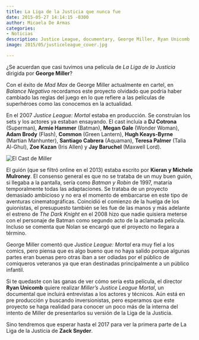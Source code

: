 ```yaml
---
title: La Liga de la Justicia que nunca fue
date: 2015-05-27 14:14:15 -0300
author: Micaela De Armas
categories:
- Noticias
description: Justice League, documentary, George Miller, Ryan Unicomb
image: 2015/05/justiceleague_cover.jpg

---
```

¿Se acuerdan que casi tuvimos una película de *La Liga de la Justicia* dirigida por **George Miller**?

Con el éxito de *Mad Max* de George Miller actualmente en cartel, en *Balance Negativo* recordamos este proyecto olvidado que podría haber cambiado las reglas del juego en lo que refiere a las películas de superhéroes como las conocemos en la actualidad.

En el 2007 *Justice League: Mortal* estaba en producción. Se construían los sets y los actores ya estaban ensayando. El cast incluía a **DJ Cotrona** (Superman), **Armie Hammer** (Batman), **Megan Gale** (Wonder Woman), **Adam Brody** (Flash), **Common** (Green Lantern), **Hugh Keays-Byrne** (Martian Manhunter), **Santiago Cabrera** (Aquaman), **Teresa Palmer** (Talia Al-Ghul), **Zoe Kazan** (Iris Allen) y **Jay Baruchel** (Maxwell Lord).

![El Cast de Miller](/img/2015/05/millercast_body.jpg)

El guión (que se filtró online en el 2013) estaba escrito por **Kieran y Michele Mulroney**. El consenso general es que no se trataba de un muy buen guión, si llegaba a la pantalla, sería como *Batman y Robin* de 1997, mataría temporalmente todas las adaptaciones. Se trataba de un proyecto demasiado ambicioso y no era el momento de embarcarse en este tipo de aventuras cinematográficas. Coincidió el comienzo de la huelga de los guionistas, el presupuesto también se les fue de las manos y más adelante el estreno de *The Dark Knight* en el 2008 hizo que nadie quisiera meterse con el personaje de Batman como segundo acto de la aclamada película. Incluso se comenta que Nolan se encargó que el proyecto no llegara a término.

George Miller comentó que *Justice League: Mortal* era muy fiel a los comics, pero piensa que es algo bueno que no haya salido porque algunas partes eran buenas pero otras iban a ser odiadas por el público de comiqueros veteranos ya que eran destinadas principalmente a un público infantil.

Si te quedaste con las ganas de ver cómo sería esta película, el director **Ryan Unicomb** quiere realizar *Miller’s Justice League Mortal*, un documental que incluirá entrevistas a los actores y técnicos. Aún está en pre producción y buscando inversionistas, pero esperamos que este proyecto se haga realidad para conocer un poco más de la interna del intento de Miller de presentarlos su versión de la Liga de la Justicia.

Sino tendremos que esperar hasta el 2017 para ver la primera parte de La Liga de la Justicia de **Zack Snyder**.